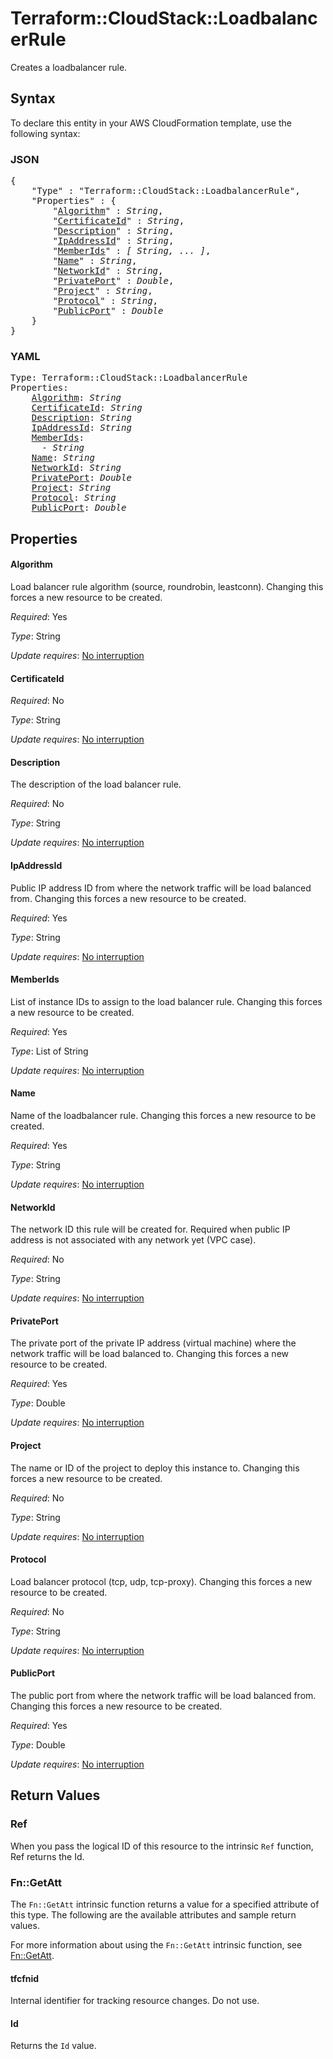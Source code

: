 # Terraform::CloudStack::LoadbalancerRule

Creates a loadbalancer rule.

## Syntax

To declare this entity in your AWS CloudFormation template, use the following syntax:

### JSON

<pre>
{
    "Type" : "Terraform::CloudStack::LoadbalancerRule",
    "Properties" : {
        "<a href="#algorithm" title="Algorithm">Algorithm</a>" : <i>String</i>,
        "<a href="#certificateid" title="CertificateId">CertificateId</a>" : <i>String</i>,
        "<a href="#description" title="Description">Description</a>" : <i>String</i>,
        "<a href="#ipaddressid" title="IpAddressId">IpAddressId</a>" : <i>String</i>,
        "<a href="#memberids" title="MemberIds">MemberIds</a>" : <i>[ String, ... ]</i>,
        "<a href="#name" title="Name">Name</a>" : <i>String</i>,
        "<a href="#networkid" title="NetworkId">NetworkId</a>" : <i>String</i>,
        "<a href="#privateport" title="PrivatePort">PrivatePort</a>" : <i>Double</i>,
        "<a href="#project" title="Project">Project</a>" : <i>String</i>,
        "<a href="#protocol" title="Protocol">Protocol</a>" : <i>String</i>,
        "<a href="#publicport" title="PublicPort">PublicPort</a>" : <i>Double</i>
    }
}
</pre>

### YAML

<pre>
Type: Terraform::CloudStack::LoadbalancerRule
Properties:
    <a href="#algorithm" title="Algorithm">Algorithm</a>: <i>String</i>
    <a href="#certificateid" title="CertificateId">CertificateId</a>: <i>String</i>
    <a href="#description" title="Description">Description</a>: <i>String</i>
    <a href="#ipaddressid" title="IpAddressId">IpAddressId</a>: <i>String</i>
    <a href="#memberids" title="MemberIds">MemberIds</a>: <i>
      - String</i>
    <a href="#name" title="Name">Name</a>: <i>String</i>
    <a href="#networkid" title="NetworkId">NetworkId</a>: <i>String</i>
    <a href="#privateport" title="PrivatePort">PrivatePort</a>: <i>Double</i>
    <a href="#project" title="Project">Project</a>: <i>String</i>
    <a href="#protocol" title="Protocol">Protocol</a>: <i>String</i>
    <a href="#publicport" title="PublicPort">PublicPort</a>: <i>Double</i>
</pre>

## Properties

#### Algorithm

Load balancer rule algorithm (source, roundrobin,
leastconn). Changing this forces a new resource to be created.

_Required_: Yes

_Type_: String

_Update requires_: [No interruption](https://docs.aws.amazon.com/AWSCloudFormation/latest/UserGuide/using-cfn-updating-stacks-update-behaviors.html#update-no-interrupt)

#### CertificateId

_Required_: No

_Type_: String

_Update requires_: [No interruption](https://docs.aws.amazon.com/AWSCloudFormation/latest/UserGuide/using-cfn-updating-stacks-update-behaviors.html#update-no-interrupt)

#### Description

The description of the load balancer rule.

_Required_: No

_Type_: String

_Update requires_: [No interruption](https://docs.aws.amazon.com/AWSCloudFormation/latest/UserGuide/using-cfn-updating-stacks-update-behaviors.html#update-no-interrupt)

#### IpAddressId

Public IP address ID from where the network
traffic will be load balanced from. Changing this forces a new resource
to be created.

_Required_: Yes

_Type_: String

_Update requires_: [No interruption](https://docs.aws.amazon.com/AWSCloudFormation/latest/UserGuide/using-cfn-updating-stacks-update-behaviors.html#update-no-interrupt)

#### MemberIds

List of instance IDs to assign to the load balancer
rule. Changing this forces a new resource to be created.

_Required_: Yes

_Type_: List of String

_Update requires_: [No interruption](https://docs.aws.amazon.com/AWSCloudFormation/latest/UserGuide/using-cfn-updating-stacks-update-behaviors.html#update-no-interrupt)

#### Name

Name of the loadbalancer rule.
Changing this forces a new resource to be created.

_Required_: Yes

_Type_: String

_Update requires_: [No interruption](https://docs.aws.amazon.com/AWSCloudFormation/latest/UserGuide/using-cfn-updating-stacks-update-behaviors.html#update-no-interrupt)

#### NetworkId

The network ID this rule will be created for.
Required when public IP address is not associated with any network yet
(VPC case).

_Required_: No

_Type_: String

_Update requires_: [No interruption](https://docs.aws.amazon.com/AWSCloudFormation/latest/UserGuide/using-cfn-updating-stacks-update-behaviors.html#update-no-interrupt)

#### PrivatePort

The private port of the private IP address
(virtual machine) where the network traffic will be load balanced to.
Changing this forces a new resource to be created.

_Required_: Yes

_Type_: Double

_Update requires_: [No interruption](https://docs.aws.amazon.com/AWSCloudFormation/latest/UserGuide/using-cfn-updating-stacks-update-behaviors.html#update-no-interrupt)

#### Project

The name or ID of the project to deploy this
instance to. Changing this forces a new resource to be created.

_Required_: No

_Type_: String

_Update requires_: [No interruption](https://docs.aws.amazon.com/AWSCloudFormation/latest/UserGuide/using-cfn-updating-stacks-update-behaviors.html#update-no-interrupt)

#### Protocol

Load balancer protocol (tcp, udp, tcp-proxy).
Changing this forces a new resource to be created.

_Required_: No

_Type_: String

_Update requires_: [No interruption](https://docs.aws.amazon.com/AWSCloudFormation/latest/UserGuide/using-cfn-updating-stacks-update-behaviors.html#update-no-interrupt)

#### PublicPort

The public port from where the network traffic
will be load balanced from. Changing this forces a new resource to be
created.

_Required_: Yes

_Type_: Double

_Update requires_: [No interruption](https://docs.aws.amazon.com/AWSCloudFormation/latest/UserGuide/using-cfn-updating-stacks-update-behaviors.html#update-no-interrupt)

## Return Values

### Ref

When you pass the logical ID of this resource to the intrinsic `Ref` function, Ref returns the Id.

### Fn::GetAtt

The `Fn::GetAtt` intrinsic function returns a value for a specified attribute of this type. The following are the available attributes and sample return values.

For more information about using the `Fn::GetAtt` intrinsic function, see [Fn::GetAtt](https://docs.aws.amazon.com/AWSCloudFormation/latest/UserGuide/intrinsic-function-reference-getatt.html).

#### tfcfnid

Internal identifier for tracking resource changes. Do not use.

#### Id

Returns the <code>Id</code> value.

